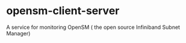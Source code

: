 # opensm-client-server
A service for monitoring OpenSM ( the open source Infiniband Subnet Manager)
